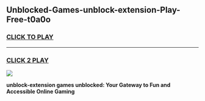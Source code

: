 
## Unblocked-Games-unblock-extension-Play-Free-t0a0o
<h3>
<a href="https://premium76.site?title=unblock-extension&ref=21A">CLICK TO PLAY</a></h3>
<hr>

<h3>
<a href="https://premium76.site?title=unblock-extension&ref=21A">CLICK 2 PLAY</a>
  
</h3>

<a href="https://premium76.site?title=unblock-extension&ref=21A"><img src="https://clearcache.store/games.png"></a>


**unblock-extension games unblocked: Your Gateway to Fun and Accessible Online Gaming**
